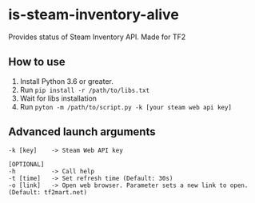 # is-steam-inventory-alive
Provides status of Steam Inventory API. Made for TF2

## How to use

1. Install Python 3.6 or greater.
2. Run `pip install -r /path/to/libs.txt`
3. Wait for libs installation
4. Run `pyton -m /path/to/script.py -k [your steam web api key]`

## Advanced launch arguments
    
    -k [key]    -> Steam Web API key
    
    [OPTIONAL]    
    -h          -> Call help
    -t [time]   -> Set refresh time (Default: 30s)
    -o [link]   -> Open web browser. Parameter sets a new link to open. (Default: tf2mart.net)              
